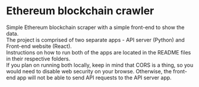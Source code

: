 # Ethereum blockchain crawler
Simple Ethereum blockchain scraper with a simple front-end to show the data.  
The project is comprised of two separate apps - API server (Python) and Front-end website (React).  
Instructions on how to run both of the apps are located in the README files in their respective folders.  
If you plan on running both locally, keep in mind that CORS is a thing, so you would need to disable web security on your browse. Otherwise, the front-end app will not be able to send API requests to the API server app.  
